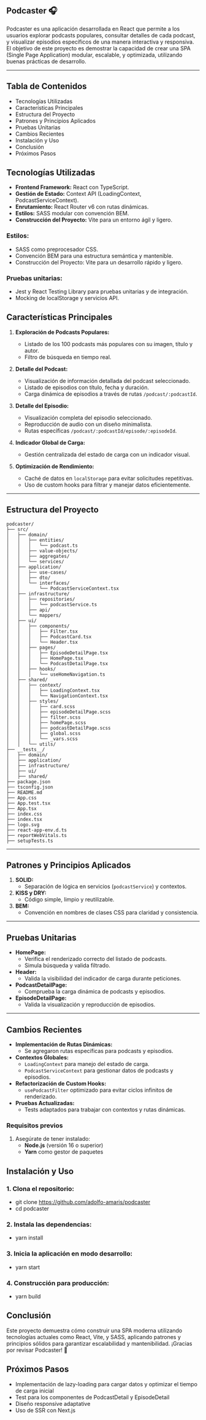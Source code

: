 ## Podcaster 🎧

Podcaster es una aplicación desarrollada en React que permite a los usuarios explorar podcasts populares, consultar detalles de cada podcast, y visualizar episodios específicos de una manera interactiva y responsiva. El objetivo de este proyecto es demostrar la capacidad de crear una SPA (Single Page Application) modular, escalable, y optimizada, utilizando buenas prácticas de desarrollo.

--- 

## Tabla de Contenidos

- Tecnologías Utilizadas
- Características Principales
- Estructura del Proyecto
- Patrones y Principios Aplicados
- Pruebas Unitarias
- Cambios Recientes
- Instalación y Uso
- Conclusión
- Próximos Pasos

## Tecnologías Utilizadas
- **Frontend Framework:** React con TypeScript.
- **Gestión de Estado:** Context API (LoadingContext, PodcastServiceContext).
- **Enrutamiento:** React Router v6 con rutas dinámicas.
- **Estilos:** SASS modular con convención BEM.
- **Construcción del Proyecto:** Vite para un entorno ágil y ligero.

### Estilos:
- SASS como preprocesador CSS.
- Convención BEM para una estructura semántica y mantenible.
- Construcción del Proyecto: Vite para un desarrollo rápido y ligero.

### Pruebas unitarias:
- Jest y React Testing Library para pruebas unitarias y de integración.
- Mocking de localStorage y servicios API.

## Características Principales
1. **Exploración de Podcasts Populares:**
   - Listado de los 100 podcasts más populares con su imagen, título y autor.
   - Filtro de búsqueda en tiempo real.

2. **Detalle del Podcast:**
   - Visualización de información detallada del podcast seleccionado.
   - Listado de episodios con título, fecha y duración.
   - Carga dinámica de episodios a través de rutas `/podcast/:podcastId`.

3. **Detalle del Episodio:**
   - Visualización completa del episodio seleccionado.
   - Reproducción de audio con un diseño minimalista.
   - Rutas específicas `/podcast/:podcastId/episode/:episodeId`.

4. **Indicador Global de Carga:**
   - Gestión centralizada del estado de carga con un indicador visual.

5. **Optimización de Rendimiento:**
   - Caché de datos en `localStorage` para evitar solicitudes repetitivas.
   - Uso de custom hooks para filtrar y manejar datos eficientemente.

---


## Estructura del Proyecto

```
podcaster/
├── src/
│   ├── domain/
│   │   ├── entities/
│   │   │   └── podcast.ts
│   │   ├── value-objects/
│   │   ├── aggregates/
│   │   └── services/
│   ├── application/
│   │   ├── use-cases/
│   │   ├── dto/
│   │   └── interfaces/
│   │       └── PodcastServiceContext.tsx
│   ├── infrastructure/
│   │   ├── repositories/
│   │   │   └── podcastService.ts
│   │   ├── api/
│   │   └── mappers/
│   ├── ui/
│   │   ├── components/
│   │   │   ├── Filter.tsx
│   │   │   ├── PodcastCard.tsx
│   │   │   └── Header.tsx
│   │   ├── pages/
│   │   │   ├── EpisodeDetailPage.tsx
│   │   │   ├── HomePage.tsx
│   │   │   └── PodcastDetailPage.tsx
│   │   ├── hooks/
│   │   │   └── useHomeNavigation.ts
│   ├── shared/
│   │   ├── context/
│   │   │   ├── LoadingContext.tsx
│   │   │   └── NavigationContext.tsx
│   │   ├── styles/
│   │   │   ├── card.scss
│   │   │   ├── episodeDetailPage.scss
│   │   │   ├── filter.scss
│   │   │   ├── homePage.scss
│   │   │   ├── podcastDetailPage.scss
│   │   │   ├── global.scss
│   │   │   └── _vars.scss
│   │   └── utils/
├── __tests__/
│   ├── domain/
│   ├── application/
│   ├── infrastructure/
│   ├── ui/
│   ├── shared/
├── package.json
├── tsconfig.json
├── README.md
├── App.css
├── App.test.tsx
├── App.tsx
├── index.css
├── index.tsx
├── logo.svg
├── react-app-env.d.ts
├── reportWebVitals.ts
├── setupTests.ts

```

---

## Patrones y Principios Aplicados
1. **SOLID:**
   - Separación de lógica en servicios (`podcastService`) y contextos.
2. **KISS y DRY:**
   - Código simple, limpio y reutilizable.
3. **BEM:**
   - Convención en nombres de clases CSS para claridad y consistencia.

---

## Pruebas Unitarias
- **HomePage:**
  - Verifica el renderizado correcto del listado de podcasts.
  - Simula búsqueda y valida filtrado.
- **Header:**
  - Valida la visibilidad del indicador de carga durante peticiones.
- **PodcastDetailPage:**
  - Comprueba la carga dinámica de podcasts y episodios.
- **EpisodeDetailPage:**
  - Valida la visualización y reproducción de episodios.

---



## Cambios Recientes
- **Implementación de Rutas Dinámicas:**
  - Se agregaron rutas específicas para podcasts y episodios.
- **Contextos Globales:**
  - `LoadingContext` para manejo del estado de carga.
  - `PodcastServiceContext` para gestionar datos de podcasts y episodios.
- **Refactorización de Custom Hooks:**
  - `usePodcastFilter` optimizado para evitar ciclos infinitos de renderizado.
- **Pruebas Actualizadas:**
  - Tests adaptados para trabajar con contextos y rutas dinámicas.


### **Requisitos previos**

1. Asegúrate de tener instalado:
   - **Node.js** (versión 16 o superior)
   - **Yarn** como gestor de paquetes

## Instalación y Uso

### 1. Clona el repositorio:

- git clone https://github.com/adolfo-amaris/podcaster
- cd podcaster

### 2. Instala las dependencias:

- yarn install

### 3. Inicia la aplicación en modo desarrollo:

- yarn start

### 4. Construcción para producción:

- yarn build


## Conclusión
Este proyecto demuestra cómo construir una SPA moderna utilizando tecnologías actuales como React, Vite, y SASS, aplicando patrones y principios sólidos para garantizar escalabilidad y mantenibilidad. ¡Gracias por revisar Podcaster! 🎉

## Próximos Pasos
- Implementación de lazy-loading para cargar datos y optimizar el tiempo de carga inicial
- Test para los componentes de PodcastDetail y EpisodeDetail
- Diseño responsive adaptative
- Uso de SSR con Next.js
